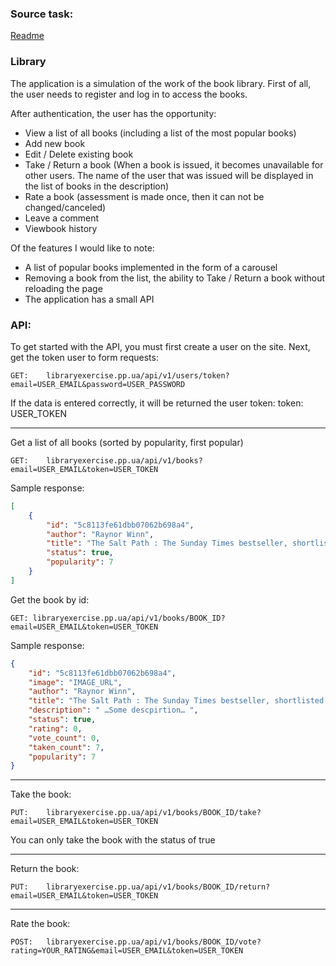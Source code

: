 ### Source task: 
[Readme](https://github.com/drkmen/library_exercise/blob/master/README.md)

### Library

The application is a simulation of the work of the book library.
First of all, the user needs to register and log in to access the books.

After authentication, the user has the opportunity:
- View a list of all books (including a list of the most popular books)
- Add new book
- Edit / Delete existing book
- Take / Return a book (When a book is issued, it becomes unavailable for other users. The name of the user that was issued will be displayed in the list of books in the description)
- Rate a book (assessment is made once, then it can not be changed/canceled)
- Leave a comment
- Viewbook history

Of the features I would like to note:
- A list of popular books implemented in the form of a carousel
- Removing a book from the list, the ability to Take / Return a book without reloading the page
- The application has a small API


### API:
To get started with the API, you must first create a user on the site.
Next, get the token user to form requests:
```
GET:	libraryexercise.pp.ua/api/v1/users/token?email=USER_EMAIL&password=USER_PASSWORD
```
If the data is entered correctly, it will be returned the user token:
token: USER_TOKEN
***
Get a list of all books (sorted by popularity, first popular)
```
GET:    libraryexercise.pp.ua/api/v1/books?email=USER_EMAIL&token=USER_TOKEN
```
Sample response:
```json
[
    {
        "id": "5c8113fe61dbb07062b698a4",
        "author": "Raynor Winn",
        "title": "The Salt Path : The Sunday Times bestseller, shortlisted for the 2018 Costa Biography Award & The Wainwright Prize",
        "status": true,
        "popularity": 7
    }
]
```

Get the book by id:
```
GET: libraryexercise.pp.ua/api/v1/books/BOOK_ID?email=USER_EMAIL&token=USER_TOKEN
```
Sample response:
```json
{
    "id": "5c8113fe61dbb07062b698a4",
    "image": "IMAGE_URL",
    "author": "Raynor Winn",
    "title": "The Salt Path : The Sunday Times bestseller, shortlisted for the 2018 Costa Biography Award & The Wainwright Prize\n",
    "description": " …Some descpirtion… ",
    "status": true,
    "rating": 0,
    "vote_count": 0,
    "taken_count": 7,
    "popularity": 7
}
```
***
Take the book:
```
PUT:	libraryexercise.pp.ua/api/v1/books/BOOK_ID/take?email=USER_EMAIL&token=USER_TOKEN
```
You can only take the book with the status of true
***
Return the book:
```
PUT:	libraryexercise.pp.ua/api/v1/books/BOOK_ID/return?email=USER_EMAIL&token=USER_TOKEN
```
***
Rate the book:
```
POST:	libraryexercise.pp.ua/api/v1/books/BOOK_ID/vote?rating=YOUR_RATING&email=USER_EMAIL&token=USER_TOKEN
```
